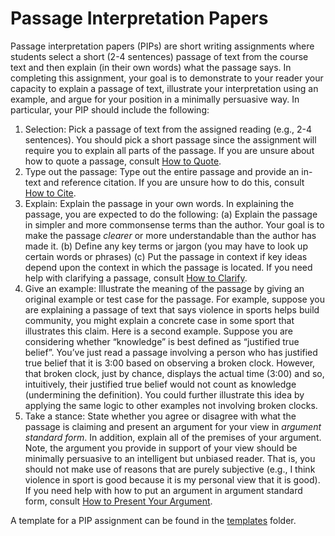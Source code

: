 # Passage Interpretation Papers

Passage interpretation papers (PIPs) are short writing assignments where students select a short (2-4 sentences) passage of text from the course text and then explain (in their own words) what the passage says. In completing this assignment, your goal is to demonstrate to your reader your capacity to explain a passage of text, illustrate your interpretation using an example, and argue for your position in a minimally persuasive way. In particular, your PIP should include the following: 

1. Selection: Pick a passage of text from the assigned reading (e.g., 2-4 sentences). You should pick a short passage since the assignment will require you to explain all parts of the passage. If you are unsure about how to quote a passage, consult [How to Quote](../lessons/quoting.md).
2. Type out the passage: Type out the entire passage and provide an in-text and reference citation. If you are unsure how to do this, consult [How to Cite](../lessons/citing.md). 
3. Explain: Explain the passage in your own words. In explaining the passage, you are expected to do the following: (a) Explain the passage in simpler and more commonsense terms than the author. Your goal is to make the passage *clearer* or more understandable than the author has made it. (b) Define any key terms or jargon (you may have to look up certain words or phrases) (c) Put the passage in context if key ideas depend upon the context in which the passage is located. If you need help with clarifying a passage, consult [How to Clarify](../lessons/clarify.md).
4. Give an example: Illustrate the meaning of the passage by giving an original example or test case for the passage. For example, suppose you are explaining a passage of text that says violence in sports helps build community, you might explain a concrete case in some sport that illustrates this claim. Here is a second example. Suppose you are considering whether
“knowledge” is best defined as “justified true belief”. You’ve just read a passage involving a person who has justified true belief that it is 3:00 based on observing a broken clock. However, that broken clock, just by chance, displays the actual time (3:00) and so, intuitively, their justified true belief would not count as knowledge (undermining the definition). You could further illustrate this idea by applying the same logic to other examples not involving broken clocks.
5. Take a stance: State whether you agree or disagree with what the passage is claiming and present an argument for your view in *argument standard form*. In addition, explain all of the premises of your argument. Note, the argument you provide in support of your view should be minimally persuasive to an intelligent but unbiased reader. That is, you should not make use of reasons that are purely subjective (e.g., I think violence in sport is good because it is my personal view that it is good). If you need help with how to put an argument in argument standard form, consult [How to Present Your Argument](../lessons/argue.md).

A template for a PIP assignment can be found in the [templates](https://github.com/davidagler/howtowritephilosophy/tree/main/templates) folder.